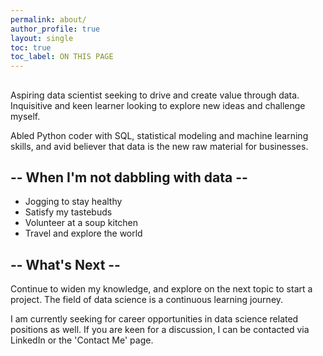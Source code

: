 ```yaml
---
permalink: about/
author_profile: true
layout: single
toc: true
toc_label: ON THIS PAGE
---
```

##
Aspiring data scientist seeking to drive and create value through data. Inquisitive and keen learner looking to explore new ideas and challenge myself.

Abled Python coder with SQL, statistical modeling and machine learning skills, and avid believer that data is the new raw material for businesses.

## -- When I'm not dabbling with data --
* Jogging to stay healthy
* Satisfy my tastebuds 
* Volunteer at a soup kitchen
* Travel and explore the world

## -- What's Next --
Continue to widen my knowledge, and explore on the next topic to start a project. The field of data science is a continuous learning journey.

I am currently seeking for career opportunities in data science related positions as well. If you are keen for a discussion, I can be contacted via LinkedIn or the 'Contact Me' page.